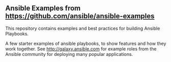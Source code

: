 
Ansible Examples from https://github.com/ansible/ansible-examples
----------------

This repository contains examples and best practices for building Ansible Playbooks.

A few starter examples of ansible playbooks, to show features and how they work together. See http://galaxy.ansible.com for example roles from the Ansible community for deploying many popular applications.

